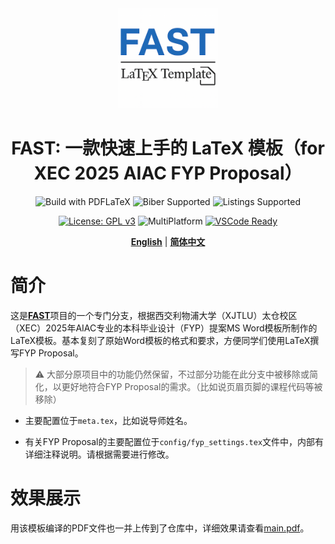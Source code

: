 <div align="center">
  <img src="./assets/images/logo.png" alt="FAST Logo" width="160" />
  <h1>FAST: 一款快速上手的 LaTeX 模板（for XEC 2025 AIAC FYP Proposal）</h1>
</div>

<div align="center">

<!-- PDFLaTeX, Biber, BibLaTeX, listings -->
![Build with PDFLaTeX](https://img.shields.io/badge/build-PDFLaTeX-blue)
![Biber Supported](https://img.shields.io/badge/biblatex-biber-yellow)
![Listings Supported](https://img.shields.io/badge/code-listings-green)

</div>

<div align="center">

[![License: GPL v3](https://img.shields.io/badge/License-GPLv3-blue.svg)](https://www.gnu.org/licenses/gpl-3.0)
![MultiPlatform](https://img.shields.io/badge/multi%20platform%20support-Windows%20%7C%20Linux-lightgrey)
[![VSCode Ready](https://img.shields.io/badge/Editor-VSCode-blue)](https://code.visualstudio.com/)

</div>

<div align="center">

[**English**](./README_EN.md) | [**简体中文**](./README.md)

</div>

# 简介

这是[**FAST**](https://github.com/SiriusAhu/FAST-LATEX-TEMPLATE)项目的一个专门分支，根据西交利物浦大学（XJTLU）太仓校区（XEC）2025年AIAC专业的本科毕业设计（FYP）提案MS Word模板所制作的LaTeX模板。基本复刻了原始Word模板的格式和要求，方便同学们使用LaTeX撰写FYP Proposal。

> ⚠️ 大部分原项目中的功能仍然保留，不过部分功能在此分支中被移除或简化，以更好地符合FYP Proposal的需求。（比如说页眉页脚的课程代码等被移除）

- 主要配置位于`meta.tex`，比如说导师姓名。

- 有关FYP Proposal的主要配置位于`config/fyp_settings.tex`文件中，内部有详细注释说明。请根据需要进行修改。

# 效果展示

用该模板编译的PDF文件也一并上传到了仓库中，详细效果请查看[main.pdf](./main.pdf)。